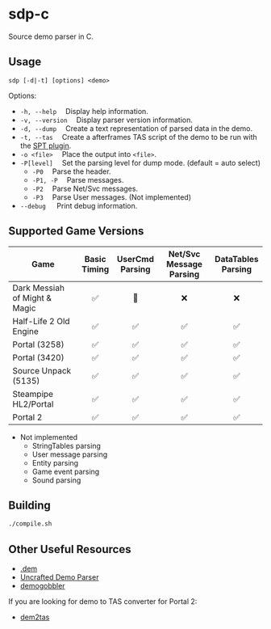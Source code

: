 # sdp-c
Source demo parser in C.

## Usage
```
sdp [-d|-t] [options] <demo> 
```
Options:
- `-h, --help` 
&emsp;Display help information.
- `-v, --version`
&emsp;Display parser version information.
- `-d, --dump`
&emsp;Create a text representation of parsed data in the demo.
- `-t, --tas`
&emsp;Create a afterframes TAS script of the demo to be run with the [SPT plugin](https://github.com/YaLTeR/SourcePauseTool).
- `-o <file>`
&emsp;Place the output into `<file>`.
- `-P[level]`
&emsp;Set the parsing level for dump mode. (default = auto select)
    - `-P0`
    &emsp;Parse the header.
    - `-P1, -P`
    &emsp;Parse messages.
    - `-P2`
    &emsp;Parse Net/Svc messages.
    - `-P3`
    &emsp;Parse User messages. (Not implemented)
- `--debug`
&emsp; Print debug information.

## Supported Game Versions
| Game | Basic<br/>Timing | UserCmd<br/>Parsing | Net/Svc Message<br/>Parsing | DataTables<br/>Parsing | 
| ----------------------------- | :-: | :-: | :-: | :-: |
| Dark Messiah of Might & Magic | ✅ | 🔶 | ❌ | ❌ |
| Half-Life 2 Old Engine        | ✅ | ✅ | ✅ | ✅ |
| Portal (3258)                 | ✅ | ✅ | ✅ | ✅ |
| Portal (3420)                 | ✅ | ✅ | ✅ | ✅ |
| Source Unpack (5135)          | ✅ | ✅ | ✅ | ✅ |
| Steampipe HL2/Portal          | ✅ | ✅ | ✅ | ✅ |
| Portal 2                      | ✅ | ✅ | ✅ | ✅ |

- Not implemented
    - StringTables parsing
    - User message parsing
    - Entity parsing
    - Game event parsing
    - Sound parsing

## Building
```bash
./compile.sh
```

## Other Useful Resources
- [.dem](https://nekz.me/dem/)
- [Uncrafted Demo Parser](https://github.com/UncraftedName/UncraftedDemoParser)
- [demogobbler](https://github.com/lipsanen/demogobbler)

If you are looking for demo to TAS converter for Portal 2:
- [dem2tas](https://github.com/mlugg/dem2tas)
